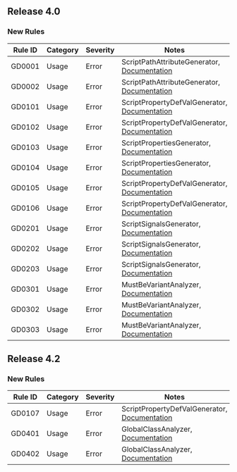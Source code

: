 ## Release 4.0

### New Rules

Rule ID | Category | Severity | Notes
--------|----------|----------|--------------------
GD0001  |  Usage   |  Error   | ScriptPathAttributeGenerator, [Documentation](https://docs.kosmicengine.org/en/stable/tutorials/scripting/c_sharp/diagnostics/GD0001.html)
GD0002  |  Usage   |  Error   | ScriptPathAttributeGenerator, [Documentation](https://docs.kosmicengine.org/en/stable/tutorials/scripting/c_sharp/diagnostics/GD0002.html)
GD0101  |  Usage   |  Error   | ScriptPropertyDefValGenerator, [Documentation](https://docs.kosmicengine.org/en/stable/tutorials/scripting/c_sharp/diagnostics/GD0101.html)
GD0102  |  Usage   |  Error   | ScriptPropertyDefValGenerator, [Documentation](https://docs.kosmicengine.org/en/stable/tutorials/scripting/c_sharp/diagnostics/GD0102.html)
GD0103  |  Usage   |  Error   | ScriptPropertiesGenerator, [Documentation](https://docs.kosmicengine.org/en/stable/tutorials/scripting/c_sharp/diagnostics/GD0103.html)
GD0104  |  Usage   |  Error   | ScriptPropertiesGenerator, [Documentation](https://docs.kosmicengine.org/en/stable/tutorials/scripting/c_sharp/diagnostics/GD0104.html)
GD0105  |  Usage   |  Error   | ScriptPropertyDefValGenerator, [Documentation](https://docs.kosmicengine.org/en/stable/tutorials/scripting/c_sharp/diagnostics/GD0105.html)
GD0106  |  Usage   |  Error   | ScriptPropertyDefValGenerator, [Documentation](https://docs.kosmicengine.org/en/stable/tutorials/scripting/c_sharp/diagnostics/GD0106.html)
GD0201  |  Usage   |  Error   | ScriptSignalsGenerator, [Documentation](https://docs.kosmicengine.org/en/stable/tutorials/scripting/c_sharp/diagnostics/GD0201.html)
GD0202  |  Usage   |  Error   | ScriptSignalsGenerator, [Documentation](https://docs.kosmicengine.org/en/stable/tutorials/scripting/c_sharp/diagnostics/GD0202.html)
GD0203  |  Usage   |  Error   | ScriptSignalsGenerator, [Documentation](https://docs.kosmicengine.org/en/stable/tutorials/scripting/c_sharp/diagnostics/GD0203.html)
GD0301  |  Usage   |  Error   | MustBeVariantAnalyzer, [Documentation](https://docs.kosmicengine.org/en/stable/tutorials/scripting/c_sharp/diagnostics/GD0301.html)
GD0302  |  Usage   |  Error   | MustBeVariantAnalyzer, [Documentation](https://docs.kosmicengine.org/en/stable/tutorials/scripting/c_sharp/diagnostics/GD0302.html)
GD0303  |  Usage   |  Error   | MustBeVariantAnalyzer, [Documentation](https://docs.kosmicengine.org/en/stable/tutorials/scripting/c_sharp/diagnostics/GD0303.html)

## Release 4.2

### New Rules

Rule ID | Category | Severity | Notes
--------|----------|----------|--------------------
GD0107  |  Usage   |  Error   | ScriptPropertyDefValGenerator, [Documentation](https://docs.kosmicengine.org/en/stable/tutorials/scripting/c_sharp/diagnostics/GD0107.html)
GD0401  |  Usage   |  Error   | GlobalClassAnalyzer, [Documentation](https://docs.kosmicengine.org/en/stable/tutorials/scripting/c_sharp/diagnostics/GD0401.html)
GD0402  |  Usage   |  Error   | GlobalClassAnalyzer, [Documentation](https://docs.kosmicengine.org/en/stable/tutorials/scripting/c_sharp/diagnostics/GD0402.html)
